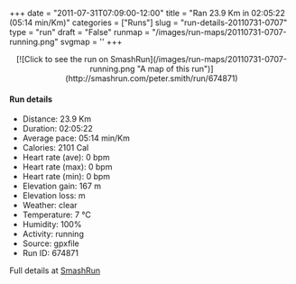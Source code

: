 +++
date = "2011-07-31T07:09:00-12:00"
title = "Ran 23.9 Km in 02:05:22 (05:14 min/Km)"
categories = ["Runs"]
slug = "run-details-20110731-0707"
type = "run"
draft = "False"
runmap = "/images/run-maps/20110731-0707-running.png"
svgmap = '<polyline points="1 58, 1 57, 3 58, 5 55, 8 51, 12 48, 15 46, 14 45, 13 43, 13 43, 14 43, 15 42, 15 42, 23 44, 29 44, 32 44, 34 45, 38 49, 42 50, 46 49, 49 48, 51 47, 54 48, 56 48, 57 48, 59 47, 60 46, 58 44, 58 42, 58 42, 63 42, 65 42, 66 41, 69 42, 70 44, 71 44, 75 45, 77 43, 84 46, 87 47, 89 47, 92 46, 94 47, 96 47, 100 46, 96 47, 94 47, 92 46, 89 47, 87 47, 84 47, 77 44, 75 45, 71 44, 70 44, 69 42, 69 42, 65 41, 64 42, 63 42, 58 42, 58 44, 60 46, 58 47, 56 49, 54 48, 51 47, 49 48, 45 49, 42 50, 38 48, 34 45, 29 53, 27 54, 24 56, 24 57, 23 58, 23 59, 23 59, 20 57, 19 55, 18 55, 16 56, 14 56, 13 56, 13 57, 12 58, 10 57, 8 57, 6 55, 5 55, 4 56, 2 60, 0 60, 0 59">'
+++



<!--more-->

<center>
[![Click to see the run on SmashRun](/images/run-maps/20110731-0707-running.png "A map of this run")](http://smashrun.com/peter.smith/run/674871)
</center>

#### Run details

* Distance: 23.9 Km
* Duration: 02:05:22
* Average pace: 05:14 min/Km
* Calories: 2101 Cal
* Heart rate (ave): 0 bpm
* Heart rate (max): 0 bpm
* Heart rate (min): 0 bpm
* Elevation gain: 167 m
* Elevation loss:  m
* Weather: clear
* Temperature: 7 &deg;C
* Humidity: 100%
* Activity: running
* Source: gpxfile
* Run ID: 674871

Full details at [SmashRun](http://smashrun.com/peter.smith/run/674871)